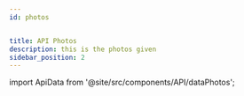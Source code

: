 ```yaml
---
id: photos


title: API Photos
description: this is the photos given
sidebar_position: 2
---
```


import ApiData from '@site/src/components/API/dataPhotos';


<ApiData />





